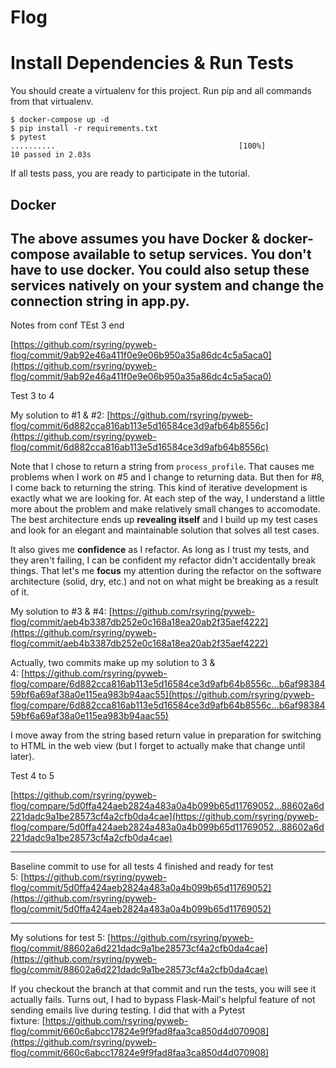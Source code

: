 # Flog

# Install Dependencies & Run Tests

You should create a virtualenv for this project.  Run pip and all commands from that virtualenv.

```
$ docker-compose up -d
$ pip install -r requirements.txt
$ pytest
..........                                         [100%]
10 passed in 2.03s
```

If all tests pass, you are ready to participate in the tutorial.

## Docker

The above assumes you have Docker & docker-compose available to setup services.  You don't have to
use docker.  You could also setup these services natively on your system and change the connection
string in app.py.
---
Notes from conf
TEst 3 end

[https://github.com/rsyring/pyweb-flog/commit/9ab92e46a411f0e9e06b950a35a86dc4c5a5aca0](https://github.com/rsyring/pyweb-flog/commit/9ab92e46a411f0e9e06b950a35a86dc4c5a5aca0)

Test 3 to 4

My solution to #1 & #2: [https://github.com/rsyring/pyweb-flog/commit/6d882cca816ab113e5d16584ce3d9afb64b8556c](https://github.com/rsyring/pyweb-flog/commit/6d882cca816ab113e5d16584ce3d9afb64b8556c)

Note that I chose to return a string from `process_profile`. That causes me problems when I work on #5 and I change to returning data. But then for #8, I come back to returning the string. This kind of iterative development is exactly what we are looking for. At each step of the way, I understand a little more about the problem and make relatively small changes to accomodate. The best architecture ends up **revealing itself** and I build up my test cases and look for an elegant and maintainable solution that solves all test cases.

It also gives me **confidence** as I refactor. As long as I trust my tests, and they aren't failing, I can be confident my refactor didn't accidentally break things. That let's me **focus** my attention during the refactor on the software architecture (solid, dry, etc.) and not on what might be breaking as a result of it.

My solution to #3 & #4: [https://github.com/rsyring/pyweb-flog/commit/aeb4b3387db252e0c168a18ea20ab2f35aef4222](https://github.com/rsyring/pyweb-flog/commit/aeb4b3387db252e0c168a18ea20ab2f35aef4222)

Actually, two commits make up my solution to 3 & 4: [https://github.com/rsyring/pyweb-flog/compare/6d882cca816ab113e5d16584ce3d9afb64b8556c...b6af9838459bf6a69af38a0e115ea983b94aac55](https://github.com/rsyring/pyweb-flog/compare/6d882cca816ab113e5d16584ce3d9afb64b8556c...b6af9838459bf6a69af38a0e115ea983b94aac55)

I move away from the string based return value in preparation for switching to HTML in the web view (but I forget to actually make that change until later).

Test 4 to 5

[https://github.com/rsyring/pyweb-flog/compare/5d0ffa424aeb2824a483a0a4b099b65d11769052...88602a6d221dadc9a1be28573cf4a2cfb0da4cae](https://github.com/rsyring/pyweb-flog/compare/5d0ffa424aeb2824a483a0a4b099b65d11769052...88602a6d221dadc9a1be28573cf4a2cfb0da4cae)

---

Baseline commit to use for all tests 4 finished and ready for test 5: [https://github.com/rsyring/pyweb-flog/commit/5d0ffa424aeb2824a483a0a4b099b65d11769052](https://github.com/rsyring/pyweb-flog/commit/5d0ffa424aeb2824a483a0a4b099b65d11769052)

---

My solutions for test 5: [https://github.com/rsyring/pyweb-flog/commit/88602a6d221dadc9a1be28573cf4a2cfb0da4cae](https://github.com/rsyring/pyweb-flog/commit/88602a6d221dadc9a1be28573cf4a2cfb0da4cae)

If you checkout the branch at that commit and run the tests, you will see it actually fails. Turns out, I had to bypass Flask-Mail's helpful feature of not sending emails live during testing. I did that with a Pytest fixture: [https://github.com/rsyring/pyweb-flog/commit/660c6abcc17824e9f9fad8faa3ca850d4d070908](https://github.com/rsyring/pyweb-flog/commit/660c6abcc17824e9f9fad8faa3ca850d4d070908)
